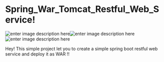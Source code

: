 Spring_War_Tomcat_Restful_Web_Service!
===================

![enter image description here](httprubenjgarcia.eswp-contentuploads201609springboot.png)![enter image description here](httpwfarm1.dataknet.comstaticresourcesiconsset594501c5ca.png)![enter image description here](httpstomcat.apache.orgimagestomcat.png)

Hey! This simple project let you to create a simple spring boot restful web service and deploy it as WAR !!